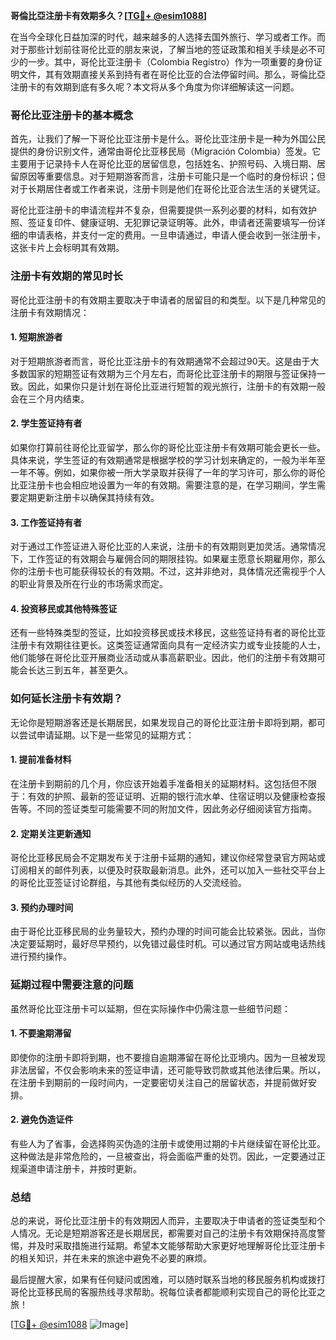 **哥倫比亞注册卡有效期多久？[[TG💪+ @esim1088](https://t.me/s/esim1088)]**

在当今全球化日益加深的时代，越来越多的人选择去国外旅行、学习或者工作。而对于那些计划前往哥伦比亚的朋友来说，了解当地的签证政策和相关手续是必不可少的一步。其中，哥伦比亚注册卡（Colombia Registro）作为一项重要的身份证明文件，其有效期直接关系到持有者在哥伦比亚的合法停留时间。那么，哥倫比亞注册卡的有效期到底有多久呢？本文将从多个角度为你详细解读这一问题。

### 哥伦比亚注册卡的基本概念

首先，让我们了解一下哥伦比亚注册卡是什么。哥伦比亚注册卡是一种为外国公民提供的身份识别文件，通常由哥伦比亚移民局（Migración Colombia）签发。它主要用于记录持卡人在哥伦比亚的居留信息，包括姓名、护照号码、入境日期、居留原因等重要信息。对于短期游客而言，注册卡可能只是一个临时的身份标识；但对于长期居住者或工作者来说，注册卡则是他们在哥伦比亚合法生活的关键凭证。

哥伦比亚注册卡的申请流程并不复杂，但需要提供一系列必要的材料，如有效护照、签证复印件、健康证明、无犯罪记录证明等。此外，申请者还需要填写一份详细的申请表格，并支付一定的费用。一旦申请通过，申请人便会收到一张注册卡，这张卡片上会标明其有效期。

### 注册卡有效期的常见时长

哥伦比亚注册卡的有效期主要取决于申请者的居留目的和类型。以下是几种常见的注册卡有效期情况：

#### 1. 短期旅游者
对于短期旅游者而言，哥伦比亚注册卡的有效期通常不会超过90天。这是由于大多数国家的短期签证有效期为三个月左右，而哥伦比亚注册卡的期限与签证保持一致。因此，如果你只是计划在哥伦比亚进行短暂的观光旅行，注册卡的有效期一般会在三个月内结束。

#### 2. 学生签证持有者
如果你打算前往哥伦比亚留学，那么你的哥伦比亚注册卡有效期可能会更长一些。具体来说，学生签证的有效期通常是根据学校的学习计划来确定的，一般为半年至一年不等。例如，如果你被一所大学录取并获得了一年的学习许可，那么你的哥伦比亚注册卡也会相应地设置为一年的有效期。需要注意的是，在学习期间，学生需要定期更新注册卡以确保其持续有效。

#### 3. 工作签证持有者
对于通过工作签证进入哥伦比亚的人来说，注册卡的有效期则更加灵活。通常情况下，工作签证的有效期会与雇佣合同的期限挂钩。如果雇主愿意长期雇用你，那么你的注册卡也可能获得较长的有效期。不过，这并非绝对，具体情况还需视乎个人的职业背景及所在行业的市场需求而定。

#### 4. 投资移民或其他特殊签证
还有一些特殊类型的签证，比如投资移民或技术移民，这些签证持有者的哥伦比亚注册卡有效期往往更长。这类签证通常面向具有一定经济实力或专业技能的人士，他们能够在哥伦比亚开展商业活动或从事高薪职业。因此，他们的注册卡有效期可能会长达三到五年，甚至更久。

### 如何延长注册卡有效期？

无论你是短期游客还是长期居民，如果发现自己的哥伦比亚注册卡即将到期，都可以尝试申请延期。以下是一些常见的延期方式：

#### 1. 提前准备材料
在注册卡到期前的几个月，你应该开始着手准备相关的延期材料。这包括但不限于：有效的护照、最新的签证证明、近期的银行流水单、住宿证明以及健康检查报告等。不同的签证类型可能需要不同的附加文件，因此务必仔细阅读官方指南。

#### 2. 定期关注更新通知
哥伦比亚移民局会不定期发布关于注册卡延期的通知，建议你经常登录官方网站或订阅相关的邮件列表，以便及时获取最新消息。此外，还可以加入一些社交平台上的哥伦比亚签证讨论群组，与其他有类似经历的人交流经验。

#### 3. 预约办理时间
由于哥伦比亚移民局的业务量较大，预约办理的时间可能会比较紧张。因此，当你决定要延期时，最好尽早预约，以免错过最佳时机。可以通过官方网站或电话热线进行预约操作。

### 延期过程中需要注意的问题

虽然哥伦比亚注册卡可以延期，但在实际操作中仍需注意一些细节问题：

#### 1. 不要逾期滞留
即使你的注册卡即将到期，也不要擅自逾期滞留在哥伦比亚境内。因为一旦被发现非法居留，不仅会影响未来的签证申请，还可能导致罚款或其他法律后果。所以，在注册卡到期前的一段时间内，一定要密切关注自己的居留状态，并提前做好安排。

#### 2. 避免伪造证件
有些人为了省事，会选择购买伪造的注册卡或使用过期的卡片继续留在哥伦比亚。这种做法是非常危险的，一旦被查出，将会面临严重的处罚。因此，一定要通过正规渠道申请注册卡，并按时更新。

### 总结

总的来说，哥伦比亚注册卡的有效期因人而异，主要取决于申请者的签证类型和个人情况。无论是短期游客还是长期居民，都需要对自己的注册卡有效期保持高度警惕，并及时采取措施进行延期。希望本文能够帮助大家更好地理解哥伦比亚注册卡的相关知识，并在未来的旅途中避免不必要的麻烦。

最后提醒大家，如果有任何疑问或困难，可以随时联系当地的移民服务机构或拨打哥伦比亚移民局的客服热线寻求帮助。祝每位读者都能顺利实现自己的哥伦比亚之旅！

[[TG💪+ @esim1088](https://t.me/s/esim1088) ![Image](https://i.postimg.cc/4NQfJmqS/Snipaste-2025-05-13-00-14-12.png)]